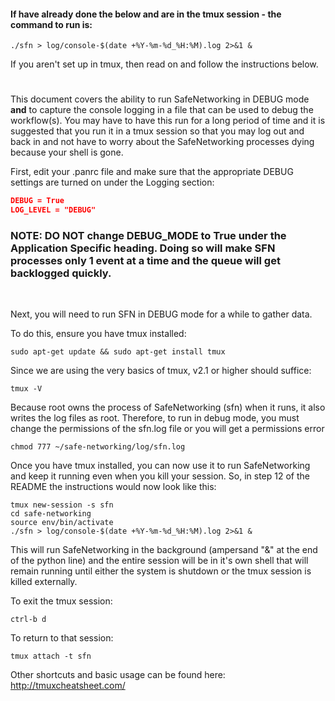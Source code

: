 #### If have already done the below and are in the tmux session - the command to run is:
```
./sfn > log/console-$(date +%Y-%m-%d_%H:%M).log 2>&1 &
```
If you aren't set up in tmux, then read on and follow the instructions below.

#   
This document covers the ability to run SafeNetworking in DEBUG mode **and** to capture the console logging in a file that can be used to debug the workflow(s).  You may have to have this run for a long period of time and it is suggested that you run it in a tmux session so that you may log out and back in and not have to worry about the SafeNetworking processes dying because your shell is gone.  

First, edit your .panrc file and make sure that the appropriate DEBUG settings are turned on under the Logging section:
```json
DEBUG = True
LOG_LEVEL = "DEBUG"
```
### NOTE: DO __NOT__ change DEBUG_MODE to True under the Application Specific heading.  Doing so will make SFN processes only 1 event at a time and the queue will get backlogged quickly.
<br/>

Next, you will need to run SFN in DEBUG mode for a while to gather data. 

To do this, ensure you have tmux installed:
```
sudo apt-get update && sudo apt-get install tmux
```
Since we are using the very basics of tmux, v2.1 or higher should suffice:
```
tmux -V
```
Because root owns the process of SafeNetworking (sfn) when it runs, it also writes the log files as root.  Therefore, to run in debug mode, you must change the permissions of the sfn.log file or you will get a permissions error
```
chmod 777 ~/safe-networking/log/sfn.log
```

Once you have tmux installed, you can now use it to run SafeNetworking and keep it running even when you kill your session.  So, in step 12 of the README the instructions would now look like this:
```
tmux new-session -s sfn
cd safe-networking
source env/bin/activate
./sfn > log/console-$(date +%Y-%m-%d_%H:%M).log 2>&1 &
```
This will run SafeNetworking in the background (ampersand "&" at the end of the python line) and the entire session will be in it's own shell that will remain running until either the system is shutdown or the tmux session is killed externally.

To exit the tmux session:
```
ctrl-b d
```
To return to that session:
```
tmux attach -t sfn
```

Other shortcuts and basic usage can be found here:  http://tmuxcheatsheet.com/



